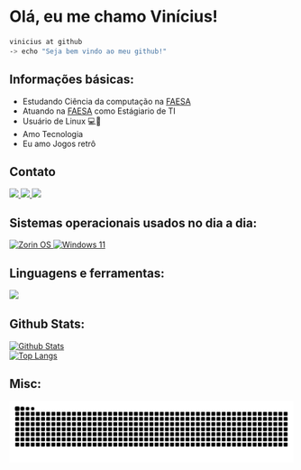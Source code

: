<h1>Olá, eu me chamo Vinícius!</h1>

```sh
vinicius at github
-> echo "Seja bem vindo ao meu github!"
```

<h2>Informações básicas:</h2>
<ul>
    <li>Estudando Ciência da computação na <a href="https://faesa.br">FAESA</a></li>
    <li>Atuando na <a href="https://faesa.br">FAESA</a> como Estágiario de TI</li>
    <li>Usuário de Linux 💻🐧</li>
    <li>Amo Tecnologia</li>
    <li>Eu amo Jogos retrô</li>
</ul>

<h2>Contato</h2>

<div>
    <a href="mailto:vinicius.cgobbi2004@gmail.com">
        <img src="https://img.shields.io/badge/Gmail-D14836?style=for-the-badge&logo=gmail&logoColor=white">
    </a>
    <a href="https://www.linkedin.com/in/vinicgobbi">
        <img src="https://img.shields.io/badge/LinkedIn-0077B5?style=for-the-badge&logo=linkedin&logoColor=white">
    </a>
    <a href="mailto:vinicius.cgobbi@hotmail.com">
        <img src="https://img.shields.io/badge/Microsoft_Outlook-0078D4?style=for-the-badge&logo=microsoft-outlook&logoColor=white">
    </a>
</div>

<h2>Sistemas operacionais usados no dia a dia:</h2>

<div>
    <a href="https://zorin.com/os/">
        <img src="https://img.shields.io/badge/-Zorin%20OS-%2310AAEB?style=for-the-badge&logo=zorin&logoColor=white" alt="Zorin OS">
    </a>
    <a href="https://www.microsoft.com/pt-br/windows/windows-11">
        <img src="https://img.shields.io/badge/Windows%2011-%230079d5.svg?style=for-the-badge&logo=Windows%2011&logoColor=white" alt="Windows 11">
    </a>
</div>

<h2>Linguagens e ferramentas:</h2>

<div>
    <a href="https://github.com/vinicgobbi">
        <img src="https://skillicons.dev/icons?i=git,github,php,laravel,html,css,js,nodejs,linux,vscode&theme=light">
    </a>
</div>

<h2>Github Stats:</h2>

<div>
    <a href="https://github.com/vinicgobbi">
        <img src="https://github-readme-stats-ndsv.vercel.app/api?hide_title=false&hide_rank=false&show_icons=true&include_all_commits=true&count_private=true&card_width=470px&disable_animations=false&theme=dracula&locale=pt-br&hide_border=false&username=vinicgobbi&exclude_repo=github-readme-stats" alt="Github Stats">
        <br>
        <img src="https://github-readme-stats-ndsv.vercel.app/api/top-langs/?username=vinicgobbi&langs_count=15&&card_width=470px&theme=dracula&exclude_repo=github-readme-stats" alt="Top Langs">
    </a>
</div>



<h2>Misc:</h2>

<div>
    <a href="https://github.com/vinicgobbi">
        <img src="https://raw.githubusercontent.com/vinicgobbi/vinicgobbi/output/github-snake-dark.svg" alt="Snake Animation">
    </a>
</div>